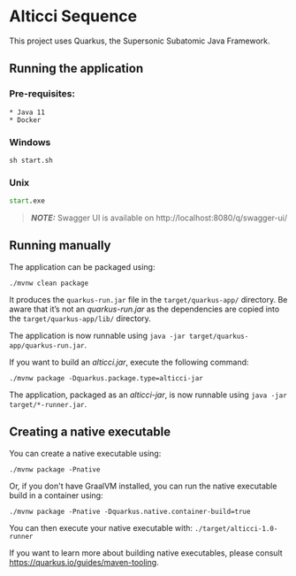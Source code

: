 # Alticci Sequence

This project uses Quarkus, the Supersonic Subatomic Java Framework.

## Running the application

### Pre-requisites:
```text
* Java 11
* Docker
```

### Windows
```shell script
sh start.sh
```

### Unix
```bat
start.exe
```

> **_NOTE:_**  Swagger UI is available on http://localhost:8080/q/swagger-ui/

## Running manually

The application can be packaged using:
```shell script
./mvnw clean package
```
It produces the `quarkus-run.jar` file in the `target/quarkus-app/` directory.
Be aware that it’s not an _quarkus-run.jar_ as the dependencies are copied into the `target/quarkus-app/lib/` directory.

The application is now runnable using `java -jar target/quarkus-app/quarkus-run.jar`.

If you want to build an _alticci.jar_, execute the following command:
```shell script
./mvnw package -Dquarkus.package.type=alticci-jar
```

The application, packaged as an _alticci-jar_, is now runnable using `java -jar target/*-runner.jar`.

## Creating a native executable

You can create a native executable using: 
```shell script
./mvnw package -Pnative
```

Or, if you don't have GraalVM installed, you can run the native executable build in a container using: 
```shell script
./mvnw package -Pnative -Dquarkus.native.container-build=true
```

You can then execute your native executable with: `./target/alticci-1.0-runner`

If you want to learn more about building native executables, please consult https://quarkus.io/guides/maven-tooling.
